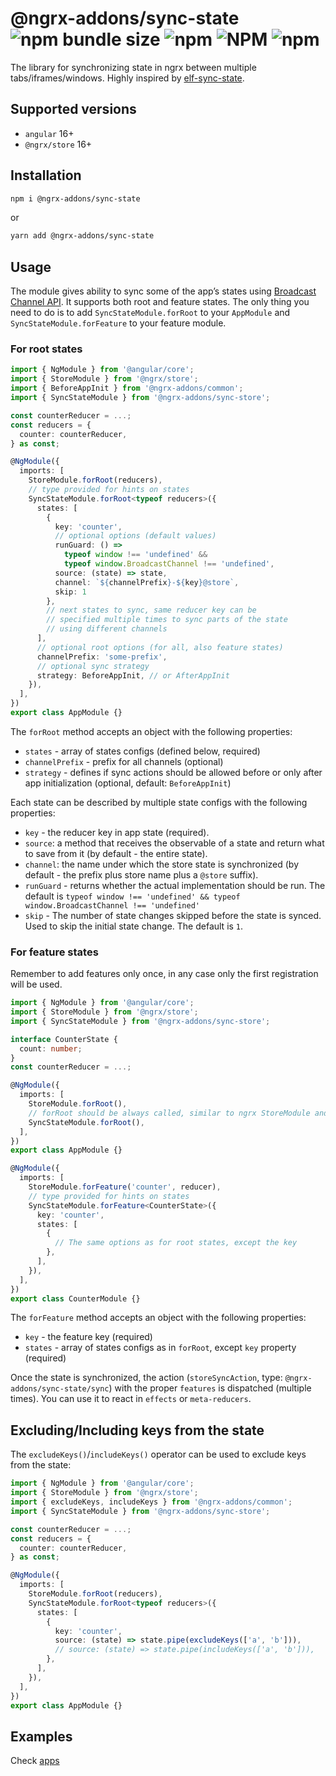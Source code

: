 # @ngrx-addons/sync-state ![npm bundle size](https://img.shields.io/bundlephobia/minzip/@ngrx-addons/sync-state?color=%236969b3) ![npm](https://img.shields.io/npm/dm/@ngrx-addons/sync-state?color=%2351ae17) ![NPM](https://img.shields.io/npm/l/@ngrx-addons/sync-state?color=%23f55d3e) ![npm](https://img.shields.io/npm/v/@ngrx-addons/sync-state?color=%2366101f)

The library for synchronizing state in ngrx between multiple tabs/iframes/windows. Highly inspired by [elf-sync-state](https://github.com/RicardoJBarrios/elf-sync-state).

## Supported versions

- `angular` 16+
- `@ngrx/store` 16+

## Installation

```bash
npm i @ngrx-addons/sync-state
```

or

```bash
yarn add @ngrx-addons/sync-state
```

## Usage

The module gives ability to sync some of the app’s states using [Broadcast Channel API](https://developer.mozilla.org/en-US/docs/Web/API/Broadcast_Channel_API). It supports both root and feature states. The only thing you need to do is to add `SyncStateModule.forRoot` to your `AppModule` and `SyncStateModule.forFeature` to your feature module.

### For root states

```ts
import { NgModule } from '@angular/core';
import { StoreModule } from '@ngrx/store';
import { BeforeAppInit } from '@ngrx-addons/common';
import { SyncStateModule } from '@ngrx-addons/sync-store';

const counterReducer = ...;
const reducers = {
  counter: counterReducer,
} as const;

@NgModule({
  imports: [
    StoreModule.forRoot(reducers),
    // type provided for hints on states
    SyncStateModule.forRoot<typeof reducers>({
      states: [
        {
          key: 'counter',
          // optional options (default values)
          runGuard: () =>
            typeof window !== 'undefined' &&
            typeof window.BroadcastChannel !== 'undefined',
          source: (state) => state,
          channel: `${channelPrefix}-${key}@store`,
          skip: 1
        },
        // next states to sync, same reducer key can be
        // specified multiple times to sync parts of the state
        // using different channels
      ],
      // optional root options (for all, also feature states)
      channelPrefix: 'some-prefix',
      // optional sync strategy
      strategy: BeforeAppInit, // or AfterAppInit
    }),
  ],
})
export class AppModule {}
```

The `forRoot` method accepts an object with the following properties:

- `states` - array of states configs (defined below, required)
- `channelPrefix` - prefix for all channels (optional)
- `strategy` - defines if sync actions should be allowed before or only after app initialization (optional, default: `BeforeAppInit`)

Each state can be described by multiple state configs with the following properties:

- `key` - the reducer key in app state (required).
- `source`: a method that receives the observable of a state and return what to save from it (by default - the entire state).
- `channel`: the name under which the store state is synchronized (by default - the prefix plus store name plus a `@store` suffix).
- `runGuard` - returns whether the actual implementation should be run. The default is `typeof window !== 'undefined' && typeof window.BroadcastChannel !== 'undefined'`
- `skip` - The number of state changes skipped before the state is synced. Used to skip the initial state change. The default is `1`.

### For feature states

Remember to add features only once, in any case only the first registration will be used.

```ts
import { NgModule } from '@angular/core';
import { StoreModule } from '@ngrx/store';
import { SyncStateModule } from '@ngrx-addons/sync-store';

interface CounterState {
  count: number;
}
const counterReducer = ...;

@NgModule({
  imports: [
    StoreModule.forRoot(),
    // forRoot should be always called, similar to ngrx StoreModule and it's forFeature implementation.
    SyncStateModule.forRoot(),
  ],
})
export class AppModule {}

@NgModule({
  imports: [
    StoreModule.forFeature('counter', reducer),
    // type provided for hints on states
    SyncStateModule.forFeature<CounterState>({
      key: 'counter',
      states: [
        {
          // The same options as for root states, except the key
        },
      ],
    }),
  ],
})
export class CounterModule {}
```

The `forFeature` method accepts an object with the following properties:

- `key` - the feature key (required)
- `states` - array of states configs as in `forRoot`, except `key` property (required)

Once the state is synchronized, the action (`storeSyncAction`, type: `@ngrx-addons/sync-state/sync`) with the proper `features` is dispatched (multiple times). You can use it to react in `effects` or `meta-reducers`.

## Excluding/Including keys from the state​

The `excludeKeys()`/`includeKeys()` operator can be used to exclude keys from the state:

```ts
import { NgModule } from '@angular/core';
import { StoreModule } from '@ngrx/store';
import { excludeKeys, includeKeys } from '@ngrx-addons/common';
import { SyncStateModule } from '@ngrx-addons/sync-store';

const counterReducer = ...;
const reducers = {
  counter: counterReducer,
} as const;

@NgModule({
  imports: [
    StoreModule.forRoot(reducers),
    SyncStateModule.forRoot<typeof reducers>({
      states: [
        {
          key: 'counter',
          source: (state) => state.pipe(excludeKeys(['a', 'b'])),
          // source: (state) => state.pipe(includeKeys(['a', 'b'])),
        },
      ],
    }),
  ],
})
export class AppModule {}
```

## Examples

Check [apps](../../apps)
